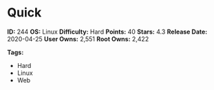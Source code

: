 # Quick

**ID:** 244
**OS:** Linux
**Difficulty:** Hard
**Points:** 40
**Stars:** 4.3
**Release Date:** 2020-04-25
**User Owns:** 2,551
**Root Owns:** 2,422

**Tags:**
- Hard
- Linux
- Web

